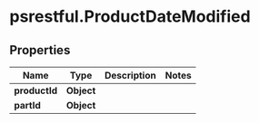 # psrestful.ProductDateModified

## Properties
Name | Type | Description | Notes
------------ | ------------- | ------------- | -------------
**productId** | **Object** |  | 
**partId** | **Object** |  | 
